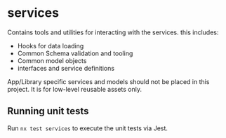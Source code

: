 # services

Contains tools and utilities for interacting with the services. this includes:

-   Hooks for data loading
-   Common Schema validation and tooling
-   Common model objects
-   interfaces and service definitions

App/Library specific services and models should not be placed in this project. It is for low-level reusable assets only.

## Running unit tests

Run `nx test services` to execute the unit tests via Jest.
